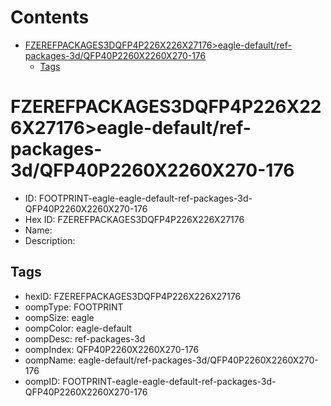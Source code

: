 



Contents
========

* [FZEREFPACKAGES3DQFP4P226X226X27176>eagle-default/ref-packages-3d/QFP40P2260X2260X270-176](#fzerefpackages3dqfp4p226x226x27176eagle-defaultref-packages-3dqfp40p2260x2260x270-176)
	* [Tags](#tags)

# FZEREFPACKAGES3DQFP4P226X226X27176>eagle-default/ref-packages-3d/QFP40P2260X2260X270-176

- ID: FOOTPRINT-eagle-eagle-default-ref-packages-3d-QFP40P2260X2260X270-176
- Hex ID: FZEREFPACKAGES3DQFP4P226X226X27176
- Name: 
- Description: 

## Tags

- hexID: FZEREFPACKAGES3DQFP4P226X226X27176
- oompType: FOOTPRINT
- oompSize: eagle
- oompColor: eagle-default
- oompDesc: ref-packages-3d
- oompIndex: QFP40P2260X2260X270-176
- oompName: eagle-default/ref-packages-3d/QFP40P2260X2260X270-176
- oompID: FOOTPRINT-eagle-eagle-default-ref-packages-3d-QFP40P2260X2260X270-176
